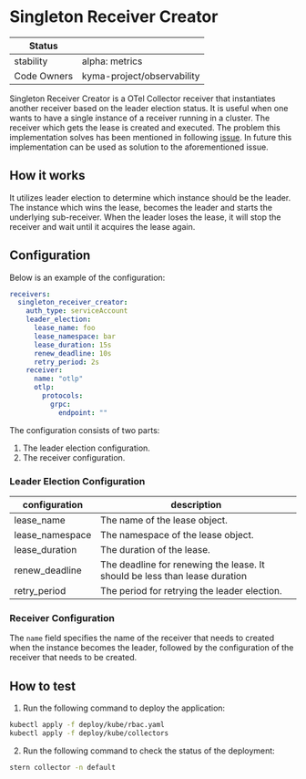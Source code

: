 # Singleton Receiver Creator

| Status      |                            |
|-------------|----------------------------|
| stability   | alpha: metrics             |
| Code Owners | kyma-project/observability |

Singleton Receiver Creator is a OTel Collector receiver that instantiates another receiver based on the leader election status. It is useful when one wants to have a single instance of a receiver running in a cluster. The receiver which gets the lease is created and executed.
The problem this implementation solves has been mentioned in following [issue](https://github.com/open-telemetry/opentelemetry-collector-contrib/issues/32994). In future this implementation can be used as solution to the aforementioned issue.

## How it works

It utilizes leader election to determine which instance should be the leader. The instance which wins the lease, becomes the leader and starts the underlying sub-receiver. When the leader loses the lease, it will stop the receiver and wait until it acquires the lease again.

## Configuration

Below is an example of the configuration:

```yaml
receivers:
  singleton_receiver_creator:
    auth_type: serviceAccount
    leader_election:
      lease_name: foo
      lease_namespace: bar
      lease_duration: 15s
      renew_deadline: 10s
      retry_period: 2s
    receiver:
      name: "otlp"
      otlp:
        protocols:
          grpc:
            endpoint: ""
```
The configuration consists of two parts:
1. The leader election configuration.
2. The receiver configuration.

### Leader Election Configuration
| configuration   | description                                                                |
|-----------------|----------------------------------------------------------------------------|
| lease_name      | The name of the lease object.                                              |
| lease_namespace | The namespace of the lease object.                                         |
| lease_duration  | The duration of the lease.                                                 |
| renew_deadline  | The deadline for renewing the lease. It should be less than lease duration |
| retry_period    | The period for retrying the leader election.                               |

### Receiver Configuration
The `name` field specifies the name of the receiver that needs to created when the instance becomes the leader, followed by the configuration of the receiver that needs to be created.

## How to test

1. Run the following command to deploy the application:

```bash
kubectl apply -f deploy/kube/rbac.yaml
kubectl apply -f deploy/kube/collectors
```

2. Run the following command to check the status of the deployment:

```bash
stern collector -n default
```
